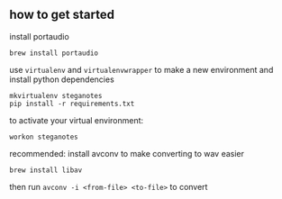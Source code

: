 ## how to get started

install portaudio

```
brew install portaudio
```

use `virtualenv` and `virtualenvwrapper` to make a new environment and install python dependencies
```
mkvirtualenv steganotes
pip install -r requirements.txt
```

to activate your virtual environment:
```
workon steganotes
```

recommended: install avconv to make converting to wav easier
```
brew install libav
```

then run `avconv -i <from-file> <to-file>` to convert
